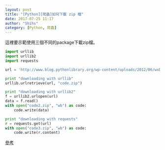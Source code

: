 ```yaml
---
layout: post
title: "[Python][爬蟲]如何下載 zip 檔"
date: 2017-07-25 11:17
author: "Shihs"
category: [Python, 爬蟲]
---
```


這裡要示範使用三個不同的package下載zip檔。

```python
import urllib
import urllib2
import requests

url = 'http://www.blog.pythonlibrary.org/wp-content/uploads/2012/06/wxDbViewer.zip'

print "downloading with urllib"
urllib.urlretrieve(url, "code.zip")

print "downloading with urllib2"
f = urllib2.urlopen(url)
data = f.read()
with open("code2.zip", "wb") as code:
    code.write(data)

print "downloading with requests"
r = requests.get(url)
with open("code3.zip", "wb") as code:
    code.write(r.content)

```

[參考](https://dzone.com/articles/how-download-file-python)